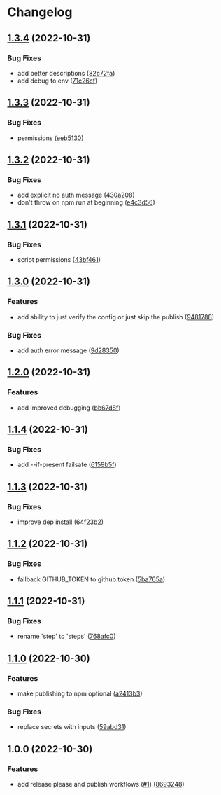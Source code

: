 # Changelog

## [1.3.4](https://github.com/remedyred/release-please-action/compare/v1.3.3...v1.3.4) (2022-10-31)


### Bug Fixes

* add better descriptions ([82c72fa](https://github.com/remedyred/release-please-action/commit/82c72fa544cfc832483b2489d41eb19aa9c3cc73))
* add debug to env ([71c26cf](https://github.com/remedyred/release-please-action/commit/71c26cf379ac9e0bdc98dc6cd7981f24e5d141e8))

## [1.3.3](https://github.com/remedyred/release-please-action/compare/v1.3.2...v1.3.3) (2022-10-31)


### Bug Fixes

* permissions ([eeb5130](https://github.com/remedyred/release-please-action/commit/eeb51300769341454ee877896ee5b35342dadcdd))

## [1.3.2](https://github.com/remedyred/release-please-action/compare/v1.3.1...v1.3.2) (2022-10-31)


### Bug Fixes

* add explicit no auth message ([430a208](https://github.com/remedyred/release-please-action/commit/430a208a93a55eaa7c179a51daf3e21a5af4aedd))
* don't throw on npm run at beginning ([e4c3d56](https://github.com/remedyred/release-please-action/commit/e4c3d565caedceaf4f546b1807fa57d9257c8ee6))

## [1.3.1](https://github.com/remedyred/release-please-action/compare/v1.3.0...v1.3.1) (2022-10-31)


### Bug Fixes

* script permissions ([43bf461](https://github.com/remedyred/release-please-action/commit/43bf461f1d7b99fc6c355b071e8c9d140eb230d2))

## [1.3.0](https://github.com/remedyred/release-please-action/compare/v1.2.0...v1.3.0) (2022-10-31)


### Features

* add ability to just verify the config or just skip the publish ([9481788](https://github.com/remedyred/release-please-action/commit/9481788b74b0c9cd540a2b9af1a4ba11ada244f8))


### Bug Fixes

* add auth error message ([9d28350](https://github.com/remedyred/release-please-action/commit/9d28350ac6da699f942658843bed59a9af2481c5))

## [1.2.0](https://github.com/remedyred/release-please-action/compare/v1.1.4...v1.2.0) (2022-10-31)


### Features

* add improved debugging ([bb67d8f](https://github.com/remedyred/release-please-action/commit/bb67d8fb8996fb18326addb5b0aa15c2cc204781))

## [1.1.4](https://github.com/remedyred/release-please-action/compare/v1.1.3...v1.1.4) (2022-10-31)


### Bug Fixes

* add --if-present failsafe ([6159b5f](https://github.com/remedyred/release-please-action/commit/6159b5fed81d630fb1b265239ab20ef0e0b31583))

## [1.1.3](https://github.com/remedyred/release-please-action/compare/v1.1.2...v1.1.3) (2022-10-31)


### Bug Fixes

* improve dep install ([64f23b2](https://github.com/remedyred/release-please-action/commit/64f23b287e6f69d1ce35c53b34c960305c71049a))

## [1.1.2](https://github.com/remedyred/release-please-action/compare/v1.1.1...v1.1.2) (2022-10-31)


### Bug Fixes

* fallback GITHUB_TOKEN to github.token ([5ba765a](https://github.com/remedyred/release-please-action/commit/5ba765a8e594a1f6181b7ef871ac8a70d7860b59))

## [1.1.1](https://github.com/remedyred/release-please-action/compare/v1.1.0...v1.1.1) (2022-10-31)


### Bug Fixes

* rename 'step' to 'steps' ([768afc0](https://github.com/remedyred/release-please-action/commit/768afc0e191ffdd542256bba924ac8d9a15dcbf3))

## [1.1.0](https://github.com/remedyred/release-please-action/compare/v1.0.0...v1.1.0) (2022-10-30)


### Features

* make publishing to npm optional ([a2413b3](https://github.com/remedyred/release-please-action/commit/a2413b36a0f95bfe5773e63ef9358d9d5ead5bab))


### Bug Fixes

* replace secrets with inputs ([59abd31](https://github.com/remedyred/release-please-action/commit/59abd31195a14a34848c6efcea478440b0d008af))

## 1.0.0 (2022-10-30)


### Features

* add release please and publish workflows ([#1](https://github.com/remedyred/release-please-action/issues/1)) ([8693248](https://github.com/remedyred/release-please-action/commit/86932488b7e616bb4b1d76085f7392425ee4ff31))

